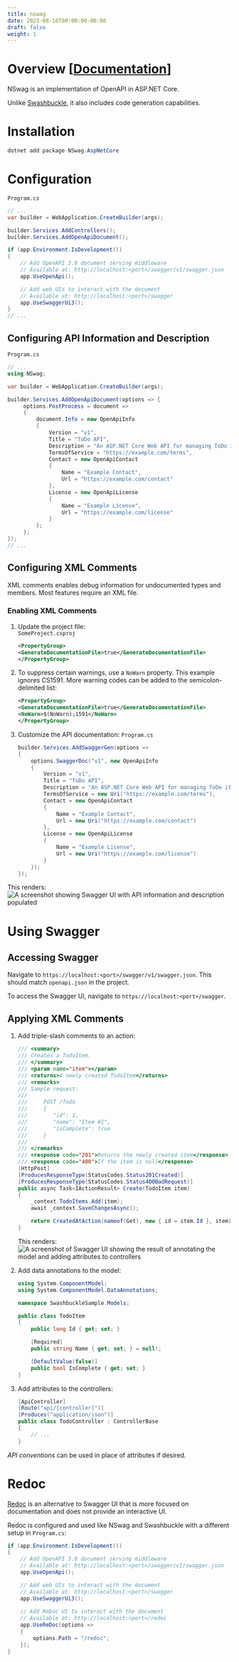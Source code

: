 ```yaml
---
title: nswag
date: 2023-08-16T00:00:00-06:00
draft: false
weight: 1
---
```


# Overview [[Documentation](https://learn.microsoft.com/en-us/aspnet/core/tutorials/getting-started-with-nswag?view=aspnetcore-7.0&tabs=visual-studio)]  
NSwag is an implementation of OpenAPI in ASP.NET Core.

Unlike [Swashbuckle](../swashbuckle/), it also includes code generation capabilities.

# Installation
```powershell
dotnet add package NSwag.AspNetCore
```

# Configuration
`Program.cs`
```cs 
// ...
var builder = WebApplication.CreateBuilder(args);

builder.Services.AddControllers();
builder.Services.AddOpenApiDocument();

if (app.Environment.IsDevelopment())
{
    // Add OpenAPI 3.0 document serving middleware
    // Available at: http://localhost:<port>/swagger/v1/swagger.json
    app.UseOpenApi();

    // Add web UIs to interact with the document
    // Available at: http://localhost:<port>/swagger
    app.UseSwaggerUi3();
}
// ...
```

## Configuring API Information and Description
`Program.cs`
```cs
// ...
using NSwag;

var builder = WebApplication.CreateBuilder(args);

builder.Services.AddOpenApiDocument(options => {
     options.PostProcess = document =>
     {
         document.Info = new OpenApiInfo
         {
             Version = "v1",
             Title = "ToDo API",
             Description = "An ASP.NET Core Web API for managing ToDo items",
             TermsOfService = "https://example.com/terms",
             Contact = new OpenApiContact
             {
                 Name = "Example Contact",
                 Url = "https://example.com/contact"
             },
             License = new OpenApiLicense
             {
                 Name = "Example License",
                 Url = "https://example.com/license"
             }
         };
     };
});
// ...
```

## Configuring XML Comments
XML comments enables debug information for undocumented types and members. Most features require an XML file.

### Enabling XML Comments
1. Update the project file:  
    `SomeProject.csproj`
    ```xml
    <PropertyGroup>
    <GenerateDocumentationFile>true</GenerateDocumentationFile>
    </PropertyGroup>
    ```
2. To suppress certain warnings, use a `NoWarn` property. This example ignores CS1591. More warning codes can be added to the semicolon-delimited list:
    ```xml
    <PropertyGroup>
    <GenerateDocumentationFile>true</GenerateDocumentationFile>
    <NoWarn>$(NoWarn);1591</NoWarn>
    </PropertyGroup>
    ```
3. Customize the API documentation:
    `Program.cs`  
    ```cs
    builder.Services.AddSwaggerGen(options =>
    {
        options.SwaggerDoc("v1", new OpenApiInfo
        {
            Version = "v1",
            Title = "ToDo API",
            Description = "An ASP.NET Core Web API for managing ToDo items",
            TermsOfService = new Uri("https://example.com/terms"),
            Contact = new OpenApiContact
            {
                Name = "Example Contact",
                Url = new Uri("https://example.com/contact")
            },
            License = new OpenApiLicense
            {
                Name = "Example License",
                Url = new Uri("https://example.com/license")
            }
        });
    });
    ```

This renders:  
![A screenshot showing Swagger UI with API information and description populated](./image.png)

# Using Swagger
## Accessing Swagger
Navigate to `https://localhost:<port>/swagger/v1/swagger.json`.  This should match `openapi.json` in the project.

To access the Swagger UI, navigate to `https://localhost:<port>/swagger`.

## Applying XML Comments
1. Add triple-slash comments to an action:
    ```cs
    /// <summary>
    /// Creates a TodoItem.
    /// </summary>
    /// <param name="item"></param>
    /// <returns>A newly created TodoItem</returns>
    /// <remarks>
    /// Sample request:
    ///
    ///     POST /Todo
    ///     {
    ///        "id": 1,
    ///        "name": "Item #1",
    ///        "isComplete": true
    ///     }
    ///
    /// </remarks>
    /// <response code="201">Returns the newly created item</response>
    /// <response code="400">If the item is null</response>
    [HttpPost]
    [ProducesResponseType(StatusCodes.Status201Created)]
    [ProducesResponseType(StatusCodes.Status400BadRequest)]
    public async Task<IActionResult> Create(TodoItem item)
    {
        _context.TodoItems.Add(item);
        await _context.SaveChangesAsync();

        return CreatedAtAction(nameof(Get), new { id = item.Id }, item);
    }
    ```
    This renders:  
    ![A screenshot of Swagger UI showing the result of annotating the model and adding attributes to controllers](./image-1.png)
2. Add data annotations to the model: 
    ```cs
    using System.ComponentModel;
    using System.ComponentModel.DataAnnotations;

    namespace SwashbuckleSample.Models;

    public class TodoItem
    {
        public long Id { get; set; }

        [Required]
        public string Name { get; set; } = null!;

        [DefaultValue(false)]
        public bool IsComplete { get; set; }
    }
    ```

3. Add attributes to the controllers:
    ```cs
    [ApiController]
    [Route("api/[controller]")]
    [Produces("application/json")]
    public class TodoController : ControllerBase
    {
        // ...
    }
    ```

*API conventions* can be used in place of attributes if desired.

# Redoc
[Redoc](https://github.com/Redocly/redoc) is an alternative to Swagger UI that is more focused on documentation and does not provide an interactive UI.

Redoc is configured and used like NSwag and Swashbuckle with a different setup in `Program.cs`:  
```cs
if (app.Environment.IsDevelopment())
{
    // Add OpenAPI 3.0 document serving middleware
    // Available at: http://localhost:<port>/swagger/v1/swagger.json
    app.UseOpenApi();

    // Add web UIs to interact with the document
    // Available at: http://localhost:<port>/swagger
    app.UseSwaggerUi3();
    
    // Add ReDoc UI to interact with the document
    // Available at: http://localhost:<port>/redoc
    app.UseReDoc(options =>
    {
        options.Path = "/redoc";
    });
}
```